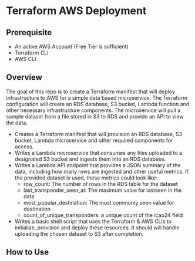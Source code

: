 # Terraform AWS Deployment

## Prerequisite
- An active AWS Account (Free Tier is sufficient)
- Terraform CLI
- AWS CLI

## Overview
The goal of this repo is to create a Terraform manifest that will deploy infrastructure to AWS for a simple data based microservice. The Terraform configuration will create an RDS database, S3 bucket, Lambda function and other necessary infrastructure components. The microservice will pull a sample dataset from a file stored in S3 to RDS and provide an API to view the data.

- Creates a Terraform manifest that will provision an RDS database, S3 bucket, Lambda microservice and other required components for access.
- Writes a Lambda microservice that consumes any files uploaded to a designated S3 bucket and ingests them into an RDS database.
- Writes a Lambda API endpoint that provides a JSON summary of the data, including how many rows are ingested and other useful metrics. If the provided dataset is used, these metrics could look like:
  - row_count: The number of rows in the RDS table for the dataset
  - last_transponder_seen_at: The maximum value for lastseen in the data
  - most_popular_destination: The most commonly seen value for destination
  - count_of_unique_transponders: a unique count of the icao24 field
- Writes a basic shell script that uses the Terraform & AWS CLIs to initialize, provision and deploy these resources. It should will handle uploading the chosen dataset to S3 after completion.

## How to Use
